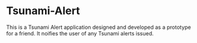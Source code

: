 # Tsunami-Alert
This is a Tsunami Alert application designed and developed as a prototype for a friend. It noifies the user of any Tsunami alerts issued.
